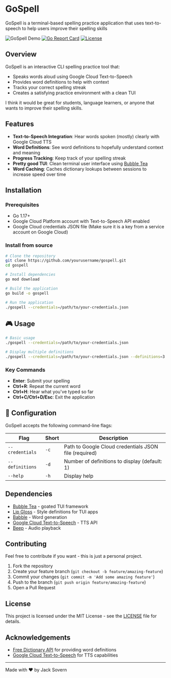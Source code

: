 # GoSpell

GoSpell is a terminal-based spelling practice application that uses text-to-speech to help users improve their spelling skills

![GoSpell Demo](https://img.shields.io/badge/demo-coming%20soon-blue)
[![Go Report Card](https://img.shields.io/badge/go%20report-A+-brightgreen)](https://goreportcard.com/)
[![License](https://img.shields.io/badge/license-MIT-blue.svg)](LICENSE)

## Overview

GoSpell is an interactive CLI spelling practice tool that:

- Speaks words aloud using Google Cloud Text-to-Speech
- Provides word definitions to help with context
- Tracks your correct spelling streak
- Creates a satisfying practice environment with a clean TUI

I think it would be great for students, language learners, or anyone that wants to improve their spelling skills.

## Features

- **Text-to-Speech Integration**: Hear words spoken (mostly) clearly with Google Cloud TTS
- **Word Definitions**: See word definitions to hopefully understand context and meaning
- **Progress Tracking**: Keep track of your spelling streak
- **Pretty good TUI**: Clean terminal user interface using [Bubble Tea](https://github.com/charmbracelet/bubbletea)
- **Word Caching**: Caches dictionary lookups between sessions to increase speed over time

## Installation

### Prerequisites

- Go 1.17+
- Google Cloud Platform account with Text-to-Speech API enabled
- Google Cloud credentials JSON file (Make sure it is a key from a service account on Google Cloud)

### Install from source

```bash
# Clone the repository
git clone https://github.com/yourusername/gospell.git
cd gospell

# Install dependencies
go mod download

# Build the application
go build -o gospell

# Run the application
./gospell --credentials=/path/to/your-credentials.json
```

## 🎮 Usage

```bash
# Basic usage
./gospell --credentials=/path/to/your-credentials.json

# Display multiple definitions
./gospell --credentials=/path/to/your-credentials.json --definitions=3
```

### Key Commands

- **Enter**: Submit your spelling
- **Ctrl+R**: Repeat the current word
- **Ctrl+H**: Hear what you've typed so far
- **Ctrl+C/Ctrl+D/Esc**: Exit the application

## 🔧 Configuration

GoSpell accepts the following command-line flags:

| Flag | Short | Description |
|------|-------|-------------|
| `--credentials` | `-c` | Path to Google Cloud credentials JSON file (required) |
| `--definitions` | `-d` | Number of definitions to display (default: 1) |
| `--help` | `-h` | Display help |

## Dependencies

- [Bubble Tea](https://github.com/charmbracelet/bubbletea) - goated TUI framework
- [Lip Gloss](https://github.com/charmbracelet/lipgloss) - Style definitions for TUI apps
- [Babble](https://github.com/tjarratt/babble) - Word generation 
- [Google Cloud Text-to-Speech](https://cloud.google.com/text-to-speech) - TTS API
- [Beep](https://github.com/gopxl/beep) - Audio playback 

## Contributing

Feel free to contribute if you want - this is just a personal project.

1. Fork the repository
2. Create your feature branch (`git checkout -b feature/amazing-feature`)
3. Commit your changes (`git commit -m 'Add some amazing feature'`)
4. Push to the branch (`git push origin feature/amazing-feature`)
5. Open a Pull Request

## License

This project is licensed under the MIT License - see the [LICENSE](LICENSE) file for details.

## Acknowledgements

- [Free Dictionary API](https://dictionaryapi.dev/) for providing word definitions
- [Google Cloud Text-to-Speech](https://cloud.google.com/text-to-speech) for TTS capabilities

---

Made with ❤️ by Jack Sovern
